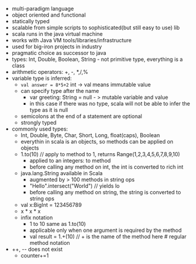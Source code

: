 - multi-paradigm language
- object oriented and functional
- statically typed
- scalable from simple scripts to sophisticated(but still easy to use) lib
- scala runs in the java virtual machine
- works with Java VM tools/libraries/infrastructure
- used for big-iron projects in industry
- pragmatic choice as successor to java
- types: Int, Double, Boolean, String - not primitive type, everything is a class
- arithmetic operators: +, -, *,/,%
- variable type is inferred:
	- `val answer = 8*5+2`  int -> val means immutable value
	- can specify type after the name
		- var greeting: String = null - > mutable variable and value
		- in this case if there was no type, scala will not be able to infer the type as it is null
	- semicolons at the end of a statement are optional
	- strongly typed
- commonly used types:
	- Int, Double, Byte, Char, Short, Long, float(caps), Boolean
	- everythin in scala is an objects, so methods can be applied on objects
	- 1.to(10) // apply to method to 1, returns Range(1,2,3,4,5,6,7,8,9,10)
		- applied to an integers: to method
		- before calling any method on int, the int is converted to rich int
	- java.lang.String available in Scala
		- augmented by > 100 methods in string ops
		- "Hello".intersect("World") // yields lo
		- before calling any method on string, the string is converted to string ops
	- val x:BigInt = 123456789
	- x * x * x
	- infix notation
		- 1 to 10 same as 1.to(10)
		- applicable only when one argument is required by the method
		- val result = 1.+(10) // + is the name of the method here # regular method notation
- ++, -- does not exist
	- counter+=1